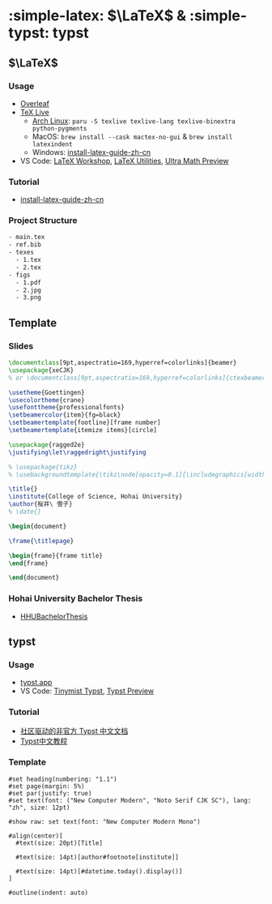 # :simple-latex: $\LaTeX$ & :simple-typst: typst

## $\LaTeX$

### Usage

- [Overleaf](https://www.overleaf.com/)
- [TeX Live](https://tug.org/texlive/)
  - [Arch Linux](https://wiki.archlinux.org/title/TeX_Live): `paru -S texlive texlive-lang texlive-binextra python-pygments`
  - MacOS: `brew install --cask mactex-no-gui` & `brew install latexindent`
  - Windows: [install-latex-guide-zh-cn](https://ctan.org/pkg/install-latex-guide-zh-cn)
- VS Code: [LaTeX Workshop](https://marketplace.visualstudio.com/items?itemName=James-Yu.latex-workshop), [LaTeX Utilities](https://marketplace.visualstudio.com/items?itemName=tecosaur.latex-utilities), [Ultra Math Preview](https://marketplace.visualstudio.com/items?itemName=yfzhao.ultra-math-preview)

### Tutorial

- [install-latex-guide-zh-cn](https://ctan.org/pkg/install-latex-guide-zh-cn)

### Project Structure

```sh
- main.tex
- ref.bib
- texes
  - 1.tex
  - 2.tex
- figs
  - 1.pdf
  - 2.jpg
  - 3.png
```

## Template

### Slides

```latex
\documentclass[9pt,aspectratio=169,hyperref=colorlinks]{beamer}
\usepackage{xeCJK}
% or \documentclass[9pt,aspectratio=169,hyperref=colorlinks]{ctexbeamer}

\usetheme{Goettingen}
\usecolortheme{crane}
\usefonttheme{professionalfonts}
\setbeamercolor{item}{fg=black}
\setbeamertemplate{footline}[frame number]
\setbeamertemplate{itemize items}[circle]

\usepackage{ragged2e}
\justifying\let\raggedright\justifying

% \usepackage{tikz}
% \usebackgroundtemplate{\tikz\node[opacity=0.1]{\includegraphics[width=\paperwidth]{background.jpg}};}

\title{}
\institute{College of Science, Hohai University}
\author{桜井\ 雪子}
% \date{}

\begin{document}

\frame{\titlepage}

\begin{frame}{frame title}
\end{frame}

\end{document}
```

### Hohai University Bachelor Thesis

- [HHUBachelorThesis](https://github.com/ph3n92h3/HHUBachelorThesis)

## typst

### Usage

- [typst.app](https://typst.app)
- VS Code: [Tinymist Typst](https://marketplace.visualstudio.com/items?itemName=myriad-dreamin.tinymist), [Typst Preview](https://marketplace.visualstudio.com/items?itemName=mgt19937.typst-preview)

### Tutorial

- [社区驱动的非官方 Typst 中文文档](https://typst-doc-cn.github.io/docs/)
- [Typst中文教程](https://github.com/typst-doc-cn/tutorial)

### Template

```typst
#set heading(numbering: "1.1")
#set page(margin: 5%)
#set par(justify: true)
#set text(font: ("New Computer Modern", "Noto Serif CJK SC"), lang: "zh", size: 12pt)

#show raw: set text(font: "New Computer Modern Mono")

#align(center)[
  #text(size: 20pt)[Title]

  #text(size: 14pt)[author#footnote[institute]]

  #text(size: 14pt)[#datetime.today().display()]
]

#outline(indent: auto)
```